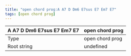 ```yaml
---
title: "open chord prog:A A7 D Dm6 E7sus E7 Em7 E7"
tags: [open chord prog]
---
```


|A A7 D Dm6 E7sus E7 Em7 E7|open chord prog|
|---|---|
|Type|open chord prog|
|Root string|undefined|

